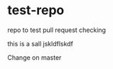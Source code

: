 # test-repo
repo to test pull request checking


this is a sall jskldflskdf







Change on master

